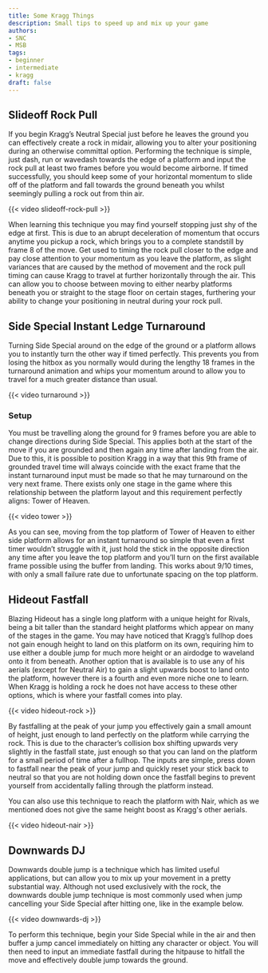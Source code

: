 ```yaml
---
title: Some Kragg Things
description: Small tips to speed up and mix up your game
authors:
- SNC
- MSB
tags:
- beginner
- intermediate
- kragg
draft: false
---
```


## Slideoff Rock Pull

If you begin Kragg’s Neutral Special just before he leaves the ground you can effectively create a rock in midair, allowing you to alter your positioning during an otherwise committal option. Performing the technique is simple, just dash, run or wavedash towards the edge of a platform and input the rock pull at least two frames before you would become airborne. If timed successfully, you should keep some of your horizontal momentum to slide off of the platform and fall towards the ground beneath you whilst seemingly pulling a rock out from thin air.

{{< video slideoff-rock-pull >}}

When learning this technique you may find yourself stopping just shy of the edge at first. This is due to an abrupt deceleration of momentum that occurs anytime you pickup a rock, which brings you to a complete standstill by frame 8 of the move. Get used to timing the rock pull closer to the edge and pay close attention to your momentum as you leave the platform, as slight variances that are caused by the method of movement and the rock pull timing can cause Kragg to travel at further horizontally through the air. This can allow you to choose between moving to either nearby platforms beneath you or straight to the stage floor on certain stages, furthering your ability to change your positioning in neutral during your rock pull.

## Side Special Instant Ledge Turnaround

Turning Side Special around on the edge of the ground or a platform allows you to instantly turn the other way if timed perfectly. This prevents you from losing the hitbox as you normally would during the lengthy 18 frames in the turnaround animation and whips your momentum around to allow you to travel for a much greater distance than usual.

{{< video turnaround >}}

### Setup

You must be travelling along the ground for 9 frames before you are able to change directions during Side Special. This applies both at the start of the move if you are grounded and then again any time after landing from the air. Due to this, it is possible to position Kragg in a way that this 9th frame of grounded travel time will always coincide with the exact frame that the instant turnaround input must be made so that he may turnaround on the very next frame. There exists only one stage in the game where this relationship between the platform layout and this requirement perfectly aligns: Tower of Heaven.

{{< video tower >}}

As you can see, moving from the top platform of Tower of Heaven to either side platform allows for an instant turnaround so simple that even a first timer wouldn’t struggle with it, just hold the stick in the opposite direction any time after you leave the top platform and you’ll turn on the first available frame possible using the buffer from landing. This works about 9/10 times, with only a small failure rate due to unfortunate spacing on the top platform.

## Hideout Fastfall

Blazing Hideout has a single long platform with a unique height for Rivals, being 
a bit taller than the standard height platforms which appear on many of the stages in the game. You may have noticed that Kragg’s fullhop does not gain enough height to land on this platform on its own, requiring him to use either a double jump for much more height or an airdodge to waveland onto it from beneath. Another option that is available is to use any of his aerials (except for Neutral Air) to gain a slight upwards boost to land onto the platform, however there is a fourth and even more niche one to learn. When Kragg is holding a rock he does not have access to these other options, which is where your fastfall comes into play.

{{< video hideout-rock >}}

By fastfalling at the peak of your jump you effectively gain a small amount of height, just enough to land perfectly on the platform while carrying the rock. This is due to the character’s collision box shifting upwards very slightly in the fastfall state, just enough so that you can land on the platform for a small period of time after a fullhop. The inputs are simple, press down to fastfall near the peak of your jump and quickly reset your stick back to neutral so that you are not holding down once the fastfall begins to prevent yourself from accidentally falling through the platform instead.

You can also use this technique to reach the platform with Nair, which as we mentioned does not give the same height boost as Kragg's other aerials.

{{< video hideout-nair >}}

## Downwards DJ

Downwards double jump is a technique which has limited useful applications, but can allow you to mix up your movement in a pretty substantial way. Although not used exclusively with the rock, the downwards double jump technique is most commonly used when jump cancelling your Side Special after hitting one, like in the example below.

{{< video downwards-dj >}}

To perform this technique, begin your Side Special while in the air and then buffer a jump cancel immediately on hitting any character or object. You will then need to input an immediate fastfall during the hitpause to hitfall the move and effectively double jump towards the ground. 
